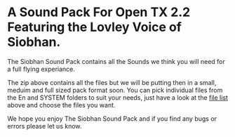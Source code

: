 # A Sound Pack For Open TX 2.2 Featuring the Lovley Voice of Siobhan.

The Siobhan Sound Pack contains all the Sounds we think you will need for a full flying experiance. 

The zip above contains all the files but we will be putting then in a small, meduim and full sized pack format soon. You can pick individual files from the En and SYSTEM folders to suit your needs, just have a look at the [file list](SSP_FileList.csv) above and choose the files you want.

We hope you enjoy The Siobhan Sound Pack and if you find any bugs or errors please let us know.
